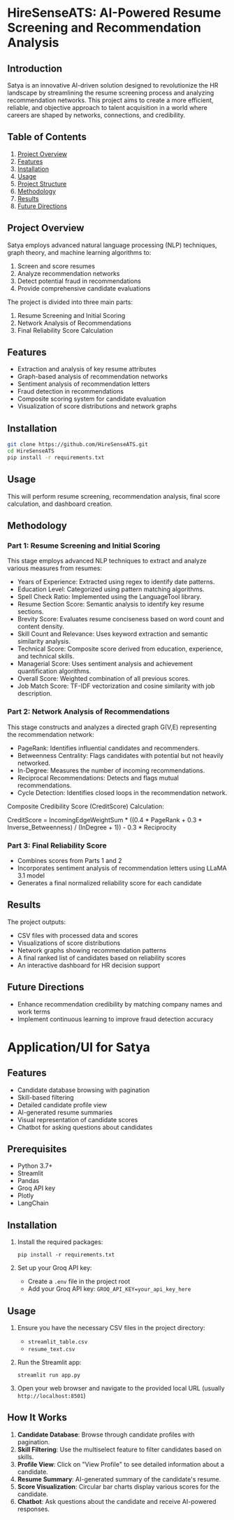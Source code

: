 
# HireSenseATS: AI-Powered Resume Screening and Recommendation Analysis

## Introduction

Satya is an innovative AI-driven solution designed to revolutionize the HR landscape by streamlining the resume screening process and analyzing recommendation networks. This project aims to create a more efficient, reliable, and objective approach to talent acquisition in a world where careers are shaped by networks, connections, and credibility.

## Table of Contents

1. [Project Overview](#project-overview)
2. [Features](#features)
3. [Installation](#installation)
4. [Usage](#usage)
5. [Project Structure](#project-structure)
6. [Methodology](#methodology)
7. [Results](#results)
8. [Future Directions](#future-directions)

## Project Overview

Satya employs advanced natural language processing (NLP) techniques, graph theory, and machine learning algorithms to:

1. Screen and score resumes
2. Analyze recommendation networks
3. Detect potential fraud in recommendations
4. Provide comprehensive candidate evaluations

The project is divided into three main parts:

1. Resume Screening and Initial Scoring
2. Network Analysis of Recommendations
3. Final Reliability Score Calculation

## Features

- Extraction and analysis of key resume attributes
- Graph-based analysis of recommendation networks
- Sentiment analysis of recommendation letters
- Fraud detection in recommendations
- Composite scoring system for candidate evaluation
- Visualization of score distributions and network graphs

## Installation

```bash
git clone https://github.com/HireSenseATS.git
cd HireSenseATS
pip install -r requirements.txt
```

## Usage

This will perform resume screening, recommendation analysis, final score calculation, and dashboard creation.

## Methodology

### Part 1: Resume Screening and Initial Scoring

This stage employs advanced NLP techniques to extract and analyze various measures from resumes:

- Years of Experience: Extracted using regex to identify date patterns.
- Education Level: Categorized using pattern matching algorithms.
- Spell Check Ratio: Implemented using the LanguageTool library.
- Resume Section Score: Semantic analysis to identify key resume sections.
- Brevity Score: Evaluates resume conciseness based on word count and content density.
- Skill Count and Relevance: Uses keyword extraction and semantic similarity analysis.
- Technical Score: Composite score derived from education, experience, and technical skills.
- Managerial Score: Uses sentiment analysis and achievement quantification algorithms.
- Overall Score: Weighted combination of all previous scores.
- Job Match Score: TF-IDF vectorization and cosine similarity with job description.

### Part 2: Network Analysis of Recommendations

This stage constructs and analyzes a directed graph G(V,E) representing the recommendation network:

- PageRank: Identifies influential candidates and recommenders.
- Betweenness Centrality: Flags candidates with potential but not heavily networked.
- In-Degree: Measures the number of incoming recommendations.
- Reciprocal Recommendations: Detects and flags mutual recommendations.
- Cycle Detection: Identifies closed loops in the recommendation network.

Composite Credibility Score (CreditScore) Calculation:


CreditScore = IncomingEdgeWeightSum * ((0.4 * PageRank + 0.3 * Inverse_Betweenness) / (InDegree + 1)) - 0.3 * Reciprocity

### Part 3: Final Reliability Score

- Combines scores from Parts 1 and 2
- Incorporates sentiment analysis of recommendation letters using LLaMA 3.1 model
- Generates a final normalized reliability score for each candidate

## Results

The project outputs:
- CSV files with processed data and scores
- Visualizations of score distributions
- Network graphs showing recommendation patterns
- A final ranked list of candidates based on reliability scores
- An interactive dashboard for HR decision support

## Future Directions

- Enhance recommendation credibility by matching company names and work terms
- Implement continuous learning to improve fraud detection accuracy

# Application/UI for Satya

## Features
- Candidate database browsing with pagination
- Skill-based filtering
- Detailed candidate profile view
- AI-generated resume summaries
- Visual representation of candidate scores
- Chatbot for asking questions about candidates

## Prerequisites
- Python 3.7+
- Streamlit
- Pandas
- Groq API key
- Plotly
- LangChain

## Installation
1. Install the required packages:
   ```
   pip install -r requirements.txt
   ```

2. Set up your Groq API key:
   - Create a `.env` file in the project root
   - Add your Groq API key: `GROQ_API_KEY=your_api_key_here`

## Usage
1. Ensure you have the necessary CSV files in the project directory:
   - `streamlit_table.csv`
   - `resume_text.csv`

2. Run the Streamlit app:
   ```
   streamlit run app.py
   ```

3. Open your web browser and navigate to the provided local URL (usually `http://localhost:8501`)

## How It Works
1. **Candidate Database**: Browse through candidate profiles with pagination.
2. **Skill Filtering**: Use the multiselect feature to filter candidates based on skills.
3. **Profile View**: Click on "View Profile" to see detailed information about a candidate.
4. **Resume Summary**: AI-generated summary of the candidate's resume.
5. **Score Visualization**: Circular bar charts display various scores for the candidate.
6. **Chatbot**: Ask questions about the candidate and receive AI-powered responses.

